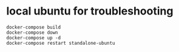 # local ubuntu for troubleshooting


```
docker-compose build
docker-compose down
docker-compose up -d
docker-compose restart standalone-ubuntu
```
